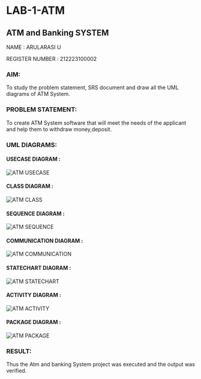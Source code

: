 # LAB-1-ATM
## ATM and Banking SYSTEM
NAME : ARULARASI U

REGISTER NUMBER : 212223100002

### AIM: 
To study the problem statement, SRS document and draw all the UML diagrams of ATM
System.
### PROBLEM STATEMENT:
To create ATM System software that will meet the needs of the applicant and help them
to withdraw money,deposit.
### UML DIAGRAMS:
#### USECASE DIAGRAM :

![ATM USECASE](https://github.com/23005529/LAB-1-ATM/assets/139842207/bc6c5ff0-4aaf-4c4b-aecc-fac2cb551dd1)

#### CLASS DIAGRAM :

![ATM CLASS](https://github.com/23005529/LAB-1-ATM/assets/139842207/2c6842f4-8e06-4c14-9a65-0686e67f99a1)

#### SEQUENCE DIAGRAM :

![ATM SEQUENCE](https://github.com/23005529/LAB-1-ATM/assets/139842207/5b961adf-f521-4b2a-9235-db8ca8d45ad5)

#### COMMUNICATION DIAGRAM :

![ATM COMMUNICATION](https://github.com/23005529/LAB-1-ATM/assets/139842207/15972977-9228-4bad-ae0d-6264e3298bff)

#### STATECHART DIAGRAM :

![ATM STATECHART](https://github.com/23005529/LAB-1-ATM/assets/139842207/4ccc3288-6cb2-4f74-ba31-badfde2c97a4)

#### ACTIVITY DIAGRAM :

![ATM ACTIVITY](https://github.com/23005529/LAB-1-ATM/assets/139842207/9a58b43c-b3b1-4319-b4ea-ff31bdfb48a3)

#### PACKAGE DIAGRAM :

![ATM PACKAGE](https://github.com/23005529/LAB-1-ATM/assets/139842207/79232b50-5079-4243-b0aa-8cf6cce100b5)


### RESULT: 
Thus the Atm and banking System project was executed and the output was verified.
